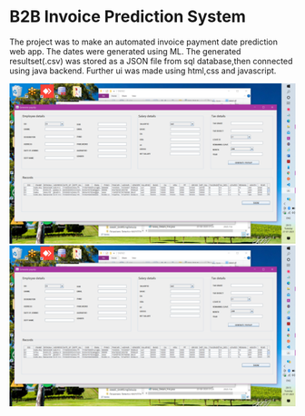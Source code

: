 # B2B Invoice Prediction System
The project was to make an automated invoice payment date prediction web app. The dates were generated using ML.
The generated resultset(.csv) was stored as a JSON file from sql database,then connected using java backend.
Further ui was made using html,css and javascript.

![Image of Yaktocat](https://github.com/KRoy118/payroll-mng-sys/blob/main/2021-07-27%20(7).png)
![Image of Yaktocat](https://github.com/KRoy118/payroll-mng-sys/blob/main/2021-07-27%20(7).png)

